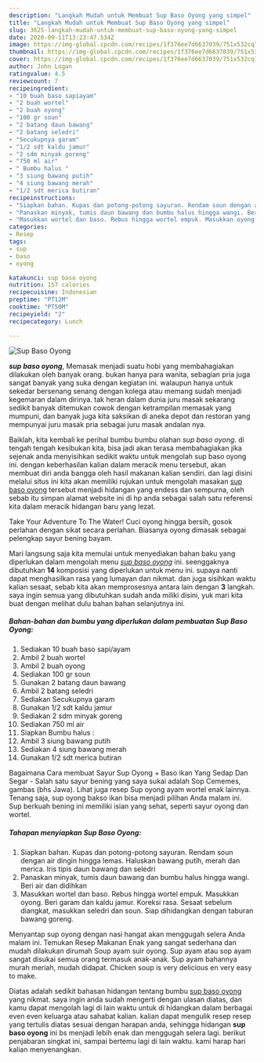 ```yaml
---
description: "Langkah Mudah untuk Membuat Sup Baso Oyong yang simpel"
title: "Langkah Mudah untuk Membuat Sup Baso Oyong yang simpel"
slug: 3625-langkah-mudah-untuk-membuat-sup-baso-oyong-yang-simpel
date: 2020-09-11T13:23:47.534Z
image: https://img-global.cpcdn.com/recipes/1f376ee7d6637039/751x532cq70/sup-baso-oyong-foto-resep-utama.jpg
thumbnail: https://img-global.cpcdn.com/recipes/1f376ee7d6637039/751x532cq70/sup-baso-oyong-foto-resep-utama.jpg
cover: https://img-global.cpcdn.com/recipes/1f376ee7d6637039/751x532cq70/sup-baso-oyong-foto-resep-utama.jpg
author: John Logan
ratingvalue: 4.5
reviewcount: 7
recipeingredient:
- "10 buah baso sapiayam"
- "2 buah wortel"
- "2 buah oyong"
- "100 gr soun"
- "2 batang daun bawang"
- "2 batang seledri"
- "Secukupnya garam"
- "1/2 sdt kaldu jamur"
- "2 sdm minyak goreng"
- "750 ml air"
- " Bumbu halus "
- "3 siung bawang putih"
- "4 siung bawang merah"
- "1/2 sdt merica butiran"
recipeinstructions:
- "Siapkan bahan. Kupas dan potong-potong sayuran. Rendam soun dengan air dingin hingga lemas. Haluskan bawang putih, merah dan merica. Iris tipis daun bawang dan seledri"
- "Panaskan minyak, tumis daun bawang dan bumbu halus hingga wangi. Beri air dan didihkan"
- "Masukkan wortel dan baso. Rebus hingga wortel empuk. Masukkan oyong. Beri garam dan kaldu jamur. Koreksi rasa. Sesaat sebelum diangkat, masukkan seledri dan soun. Siap dihidangkan dengan taburan bawang goreng."
categories:
- Resep
tags:
- sup
- baso
- oyong

katakunci: sup baso oyong 
nutrition: 157 calories
recipecuisine: Indonesian
preptime: "PT12M"
cooktime: "PT50M"
recipeyield: "2"
recipecategory: Lunch

---
```



![Sup Baso Oyong](https://img-global.cpcdn.com/recipes/1f376ee7d6637039/751x532cq70/sup-baso-oyong-foto-resep-utama.jpg)

<b><i>sup baso oyong</i></b>, Memasak menjadi suatu hobi yang membahagiakan dilakukan oleh banyak orang. bukan hanya para wanita, sebagian pria juga sangat banyak yang suka dengan kegiatan ini. walaupun hanya untuk sekedar bersenang senang dengan kolega atau memang sudah menjadi kegemaran dalam dirinya. tak heran dalam dunia juru masak sekarang sedikit banyak ditemukan cowok dengan ketrampilan memasak yang mumpuni, dan banyak juga kita saksikan di aneka depot dan restoran yang mempunyai juru masak pria sebagai juru masak andalan nya.

Baiklah, kita kembali ke perihal bumbu bumbu olahan <i>sup baso oyong</i>. di tengah tengah kesibukan kita, bisa jadi akan terasa membahagiakan jika sejenak anda menyisihkan sedikit waktu untuk mengolah sup baso oyong ini. dengan keberhasilan kalian dalam meracik menu tersebut, akan membuat diri anda bangga oleh hasil makanan kalian sendiri. dan lagi disini melalui situs ini kita akan memiliki rujukan untuk mengolah masakan <u>sup baso oyong</u> tersebut menjadi hidangan yang endess dan sempurna, oleh sebab itu simpan alamat website ini di hp anda sebagai salah satu referensi kita dalam meracik hidangan baru yang lezat.

Take Your Adventure To The Water! Cuci oyong hingga bersih, gosok perlahan dengan sikat secara perlahan. Biasanya oyong dimasak sebagai pelengkap sayur bening bayam.


Mari langsung saja kita memulai untuk menyediakan bahan baku yang diperlukan dalam mengolah menu <u><i>sup baso oyong</i></u> ini. seenggaknya dibutuhkan <b>14</b> komposisi yang diperlukan untuk menu ini. supaya nanti dapat menghasilkan rasa yang lumayan dan nikmat. dan juga sisihkan waktu kalian sesaat, sebab kita akan memprosesnya antara lain dengan <b>3</b> langkah. saya ingin semua yang dibutuhkan sudah anda miliki disini, yuk mari kita buat dengan melihat dulu bahan bahan selanjutnya ini.

<!--inarticleads1-->

##### Bahan-bahan dan bumbu yang diperlukan dalam pembuatan Sup Baso Oyong:

1. Sediakan 10 buah baso sapi/ayam
1. Ambil 2 buah wortel
1. Ambil 2 buah oyong
1. Sediakan 100 gr soun
1. Gunakan 2 batang daun bawang
1. Ambil 2 batang seledri
1. Sediakan Secukupnya garam
1. Gunakan 1/2 sdt kaldu jamur
1. Sediakan 2 sdm minyak goreng
1. Sediakan 750 ml air
1. Siapkan  Bumbu halus :
1. Ambil 3 siung bawang putih
1. Sediakan 4 siung bawang merah
1. Gunakan 1/2 sdt merica butiran


Bagaimana Cara membuat Sayur Sup Oyong + Baso ikan Yang Sedap Dan Segar - Salah satu sayur bening yang saya sukai adalah Sop Cememes, gambas (bhs Jawa). Lihat juga resep Sup oyong ayam wortel enak lainnya. Tenang saja, sup oyong bakso ikan bisa menjadi pilihan Anda malam ini. Sup berkuah bening ini memiliki isian yang sehat, seperti sayur oyong dan wortel. 

<!--inarticleads2-->

##### Tahapan menyiapkan Sup Baso Oyong:

1. Siapkan bahan. Kupas dan potong-potong sayuran. Rendam soun dengan air dingin hingga lemas. Haluskan bawang putih, merah dan merica. Iris tipis daun bawang dan seledri
1. Panaskan minyak, tumis daun bawang dan bumbu halus hingga wangi. Beri air dan didihkan
1. Masukkan wortel dan baso. Rebus hingga wortel empuk. Masukkan oyong. Beri garam dan kaldu jamur. Koreksi rasa. Sesaat sebelum diangkat, masukkan seledri dan soun. Siap dihidangkan dengan taburan bawang goreng.


Menyantap sup oyong dengan nasi hangat akan menggugah selera Anda malam ini. Temukan Resep Makanan Enak yang sangat sederhana dan mudah dilakukan dirumah Soup ayam suir oyong. Sup ayam atau sop ayam sangat disukai semua orang termasuk anak-anak. Sup ayam bahannya murah meriah, mudah didapat. Chicken soup is very delicious en very easy to make. 

Diatas adalah sedikit bahasan hidangan tentang bumbu <u>sup baso oyong</u> yang nikmat. saya ingin anda sudah mengerti dengan ulasan diatas, dan kamu dapat mengolah lagi di lain waktu untuk di hidangkan dalam berbagai even even keluarga atau sahabat kalian. kalian dapat mengulik resep resep yang tertulis diatas sesuai dengan harapan anda, sehingga hidangan <b>sup baso oyong</b> ini bs menjadi lebih enak dan menggugah selera lagi. berikut penjabaran singkat ini, sampai bertemu lagi di lain waktu. kami harap hari kalian menyenangkan.
